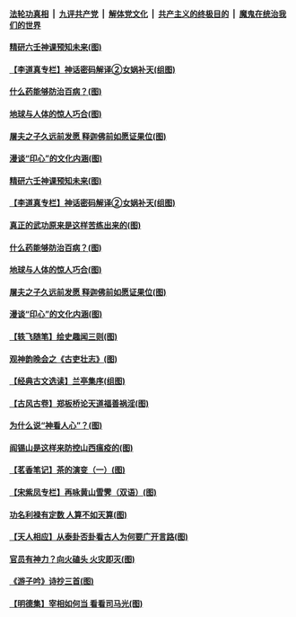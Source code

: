 

####  [法轮功真相](../../../../basic/blob/master/README.md?t=05071831) &nbsp;|&nbsp; [九评共产党](../../../../9ping.md/blob/master/README.md?t=05071831) &nbsp;|&nbsp; [解体党文化](../../../../jtdwh.md/blob/master/README.md?t=05071831)  &nbsp;|&nbsp; [共产主义的终极目的](../../../../gczydzjmd.md/blob/master/README.md?t=05071831) &nbsp;|&nbsp; [魔鬼在统治我们的世界](../../../../mgztzwmdsj.md/blob/master/README.md?t=05071831) 

#### [精研六壬神课预知未来(图)](../pages/p7/932170.md?t=05071831) 

#### [【李道真专栏】神话密码解译②女娲补天(组图)](../pages/p7/931860.md?t=05071831) 

#### [什么药能够防治百病？(图)](../pages/p7/932193.md?t=05071831) 

#### [地球与人体的惊人巧合(图)](../pages/p7/932139.md?t=05071831) 

#### [屠夫之子久远前发愿 释迦佛前如愿证果位(图)](../pages/p7/932129.md?t=05071831) 

#### [漫谈“印心”的文化内涵(图)](../pages/p7/931849.md?t=05071831) 

#### [精研六壬神课预知未来(图)](../pages/p7/932170.md?t=05071831) 

#### [【李道真专栏】神话密码解译②女娲补天(组图)](../pages/p7/931860.md?t=05071831) 

#### [真正的武功原来是这样苦练出来的(图)](../pages/p7/932304.md?t=05071831) 

#### [什么药能够防治百病？(图)](../pages/p7/932193.md?t=05071831) 

#### [地球与人体的惊人巧合(图)](../pages/p7/932139.md?t=05071831) 

#### [屠夫之子久远前发愿 释迦佛前如愿证果位(图)](../pages/p7/932129.md?t=05071831) 

#### [漫谈“印心”的文化内涵(图)](../pages/p7/931849.md?t=05071831) 

#### [【轶飞随笔】绘史趣闻三则(图)](../pages/p7/931850.md?t=05071831) 

#### [观神韵晚会之《古吏壮志》(图)](../pages/p7/929040.md?t=05071831) 

#### [【经典古文选读】兰亭集序(组图)](../pages/p7/932055.md?t=05071831) 

#### [【古风古卷】郑板桥论天道福善祸淫(图)](../pages/p7/932052.md?t=05071831) 

#### [为什么说“神看人心”？(图)](../pages/p7/931996.md?t=05071831) 

#### [阎锡山是这样来防控山西瘟疫的(图)](../pages/p7/931952.md?t=05071831) 

#### [【茗香笔记】茶的演变（一）(图)](../pages/p7/931771.md?t=05071831) 

#### [【宋紫凤专栏】再咏黄山雪霁（双语）(图)](../pages/p7/931848.md?t=05071831) 

#### [功名利禄有定数 人算不如天算(图)](../pages/p7/931664.md?t=05071831) 

#### [【天人相应】从泰卦否卦看古人为何要广开言路(图)](../pages/p7/931563.md?t=05071831) 

#### [官员有神力？向火磕头 火灾即灭(图)](../pages/p7/931748.md?t=05071831) 

#### [《游子吟》诗抄三首(图)](../pages/p7/931767.md?t=05071831) 

#### [【明德集】宰相如何当 看看司马光(图)](../pages/p7/931662.md?t=05071831) 

